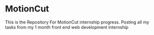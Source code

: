 # MotionCut
This is the Repository For MotionCut internship progress. Posting all my tasks from my 1 month front end web development internship
